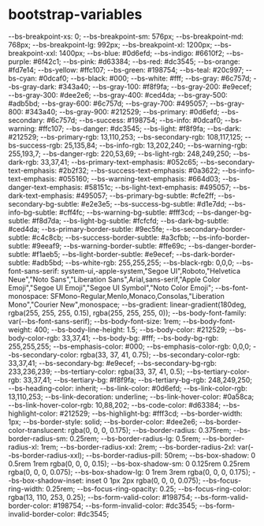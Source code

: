 # bootstrap-variables

--bs-breakpoint-xs: 0;
--bs-breakpoint-sm: 576px;
--bs-breakpoint-md: 768px;
--bs-breakpoint-lg: 992px;
--bs-breakpoint-xl: 1200px;
--bs-breakpoint-xxl: 1400px;
--bs-blue: #0d6efd;
--bs-indigo: #6610f2;
--bs-purple: #6f42c1;
--bs-pink: #d63384;
--bs-red: #dc3545;
--bs-orange: #fd7e14;
--bs-yellow: #ffc107;
--bs-green: #198754;
--bs-teal: #20c997;
--bs-cyan: #0dcaf0;
--bs-black: #000;
--bs-white: #fff;
--bs-gray: #6c757d;
--bs-gray-dark: #343a40;
--bs-gray-100: #f8f9fa;
--bs-gray-200: #e9ecef;
--bs-gray-300: #dee2e6;
--bs-gray-400: #ced4da;
--bs-gray-500: #adb5bd;
--bs-gray-600: #6c757d;
--bs-gray-700: #495057;
--bs-gray-800: #343a40;
--bs-gray-900: #212529;
--bs-primary: #0d6efd;
--bs-secondary: #6c757d;
--bs-success: #198754;
--bs-info: #0dcaf0;
--bs-warning: #ffc107;
--bs-danger: #dc3545;
--bs-light: #f8f9fa;
--bs-dark: #212529;
--bs-primary-rgb: 13,110,253;
--bs-secondary-rgb: 108,117,125;
--bs-success-rgb: 25,135,84;
--bs-info-rgb: 13,202,240;
--bs-warning-rgb: 255,193,7;
--bs-danger-rgb: 220,53,69;
--bs-light-rgb: 248,249,250;
--bs-dark-rgb: 33,37,41;
--bs-primary-text-emphasis: #052c65;
--bs-secondary-text-emphasis: #2b2f32;
--bs-success-text-emphasis: #0a3622;
--bs-info-text-emphasis: #055160;
--bs-warning-text-emphasis: #664d03;
--bs-danger-text-emphasis: #58151c;
--bs-light-text-emphasis: #495057;
--bs-dark-text-emphasis: #495057;
--bs-primary-bg-subtle: #cfe2ff;
--bs-secondary-bg-subtle: #e2e3e5;
--bs-success-bg-subtle: #d1e7dd;
--bs-info-bg-subtle: #cff4fc;
--bs-warning-bg-subtle: #fff3cd;
--bs-danger-bg-subtle: #f8d7da;
--bs-light-bg-subtle: #fcfcfd;
--bs-dark-bg-subtle: #ced4da;
--bs-primary-border-subtle: #9ec5fe;
--bs-secondary-border-subtle: #c4c8cb;
--bs-success-border-subtle: #a3cfbb;
--bs-info-border-subtle: #9eeaf9;
--bs-warning-border-subtle: #ffe69c;
--bs-danger-border-subtle: #f1aeb5;
--bs-light-border-subtle: #e9ecef;
--bs-dark-border-subtle: #adb5bd;
--bs-white-rgb: 255,255,255;
--bs-black-rgb: 0,0,0;
--bs-font-sans-serif: system-ui,-apple-system,"Segoe UI",Roboto,"Helvetica Neue","Noto Sans","Liberation Sans",Arial,sans-serif,"Apple Color Emoji","Segoe UI Emoji","Segoe UI Symbol","Noto Color Emoji";
--bs-font-monospace: SFMono-Regular,Menlo,Monaco,Consolas,"Liberation Mono","Courier New",monospace;
--bs-gradient: linear-gradient(180deg, rgba(255, 255, 255, 0.15), rgba(255, 255, 255, 0));
--bs-body-font-family: var(--bs-font-sans-serif);
--bs-body-font-size: 1rem;
--bs-body-font-weight: 400;
--bs-body-line-height: 1.5;
--bs-body-color: #212529;
--bs-body-color-rgb: 33,37,41;
--bs-body-bg: #fff;
--bs-body-bg-rgb: 255,255,255;
--bs-emphasis-color: #000;
--bs-emphasis-color-rgb: 0,0,0;
--bs-secondary-color: rgba(33, 37, 41, 0.75);
--bs-secondary-color-rgb: 33,37,41;
--bs-secondary-bg: #e9ecef;
--bs-secondary-bg-rgb: 233,236,239;
--bs-tertiary-color: rgba(33, 37, 41, 0.5);
--bs-tertiary-color-rgb: 33,37,41;
--bs-tertiary-bg: #f8f9fa;
--bs-tertiary-bg-rgb: 248,249,250;
--bs-heading-color: inherit;
--bs-link-color: #0d6efd;
--bs-link-color-rgb: 13,110,253;
--bs-link-decoration: underline;
--bs-link-hover-color: #0a58ca;
--bs-link-hover-color-rgb: 10,88,202;
--bs-code-color: #d63384;
--bs-highlight-color: #212529;
--bs-highlight-bg: #fff3cd;
--bs-border-width: 1px;
--bs-border-style: solid;
--bs-border-color: #dee2e6;
--bs-border-color-translucent: rgba(0, 0, 0, 0.175);
--bs-border-radius: 0.375rem;
--bs-border-radius-sm: 0.25rem;
--bs-border-radius-lg: 0.5rem;
--bs-border-radius-xl: 1rem;
--bs-border-radius-xxl: 2rem;
--bs-border-radius-2xl: var(--bs-border-radius-xxl);
--bs-border-radius-pill: 50rem;
--bs-box-shadow: 0 0.5rem 1rem rgba(0, 0, 0, 0.15);
--bs-box-shadow-sm: 0 0.125rem 0.25rem rgba(0, 0, 0, 0.075);
--bs-box-shadow-lg: 0 1rem 3rem rgba(0, 0, 0, 0.175);
--bs-box-shadow-inset: inset 0 1px 2px rgba(0, 0, 0, 0.075);
--bs-focus-ring-width: 0.25rem;
--bs-focus-ring-opacity: 0.25;
--bs-focus-ring-color: rgba(13, 110, 253, 0.25);
--bs-form-valid-color: #198754;
--bs-form-valid-border-color: #198754;
--bs-form-invalid-color: #dc3545;
--bs-form-invalid-border-color: #dc3545;